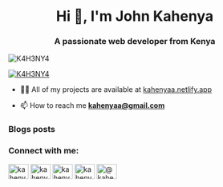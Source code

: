 <h1 align="center">Hi 👋, I'm John Kahenya</h1>
<h3 align="center">A passionate web developer from Kenya</h3>

<p align="left"> <img src="https://komarev.com/ghpvc/?username=K4H3NY4&label=Profile%20views&color=0e75b6&style=flat" alt="K4H3NY4" /> </p>


<p align="left"> <a href="https://twitter.com/K4H3NY4" target="blank"><img src="https://img.shields.io/twitter/follow/K4H3NY4?logo=twitter&style=for-the-badge" alt="K4H3NY4" /></a> </p>

- 👨‍💻 All of my projects are available at [kahenyaa.netlify.app](kahenyaa.netlify.app)

- 📫 How to reach me **kahenyaa@gmail.com**

### Blogs posts
<!-- BLOG-POST-LIST:START -->
<!-- BLOG-POST-LIST:END -->

<h3 align="left">Connect with me:</h3>
<p align="left">
<a href="https://twitter.com/K4H3NY4" target="blank"><img align="center" src="https://raw.githubusercontent.com/rahuldkjain/github-profile-readme-generator/master/src/images/icons/Social/twitter.svg" alt="kahenyaa" height="30" width="40" /></a>
<a href="https://linkedin.com/in/kahenyaa" target="blank"><img align="center" src="https://raw.githubusercontent.com/rahuldkjain/github-profile-readme-generator/master/src/images/icons/Social/linked-in-alt.svg" alt="kahenyaa" height="30" width="40" /></a>
<a href="https://fb.com/kahenyaa" target="blank"><img align="center" src="https://raw.githubusercontent.com/rahuldkjain/github-profile-readme-generator/master/src/images/icons/Social/facebook.svg" alt="kahenyaa" height="30" width="40" /></a>
<a href="https://instagram.com/K4H3NY4" target="blank"><img align="center" src="https://raw.githubusercontent.com/rahuldkjain/github-profile-readme-generator/master/src/images/icons/Social/instagram.svg" alt="kahenyaa" height="30" width="40" /></a>
<a href="https://medium.com/@kahenyaa" target="blank"><img align="center" src="https://raw.githubusercontent.com/rahuldkjain/github-profile-readme-generator/master/src/images/icons/Social/medium.svg" alt="@kahenyaa" height="30" width="40" /></a>
</p>



